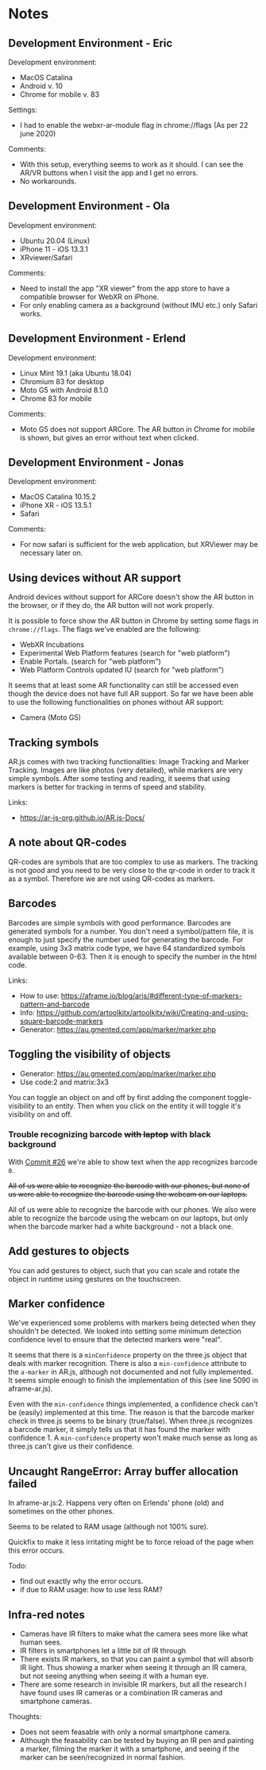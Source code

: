 # Notes

## Development Environment - Eric
Development environment:
* MacOS Catalina
* Android v. 10
* Chrome for mobile v. 83

Settings:
* I had to enable the webxr-ar-module flag in chrome://flags (As per 22 june 2020)

Comments:
* With this setup, everything seems to work as it should. I can see the AR/VR buttons when I visit the app and I get no errors.
* No workarounds.

## Development Environment - Ola
Development environment:
* Ubuntu 20.04 (Linux)
* iPhone 11 - iOS 13.3.1
* XRviewer/Safari

Comments:
* Need to install the app "XR viewer" from the app store to have a compatible browser for WebXR on iPhone.
* For only enabling camera as a background (without IMU etc.) only Safari works.

## Development Environment - Erlend
Development environment:
* Linux Mint 19.1 (aka Ubuntu 18.04)
* Chromium 83 for desktop
* Moto G5 with Android 8.1.0
* Chrome 83 for mobile

Comments:
* Moto G5 does not support ARCore. The AR button in Chrome for mobile is shown, but gives an error without text when clicked.

## Development Environment - Jonas
Development environment:
* MacOS Catalina 10.15.2
* iPhone XR - iOS 13.5.1
* Safari

Comments:
* For now safari is sufficient for the web application, but XRViewer may be necessary later on.

## Using devices without AR support

Android devices without support for ARCore doesn't show the AR button in the browser,
or if they do, the AR button will not work properly.

It is possible to force show the AR button in Chrome by setting some flags in `chrome://flags`.
The flags we've enabled are the following:
* WebXR Incubations
* Experimental Web Platform features (search for "web platform")
* Enable Portals. (search for "web platform")
* Web Platform Controls updated IU (search for "web platform")

It seems that at least some AR functionality can still be accessed even though the device does not have full AR support.
So far we have been able to use the following functionalities on phones without AR support:

* Camera (Moto G5)

## Tracking symbols
AR.js comes with two tracking functionalities: Image Tracking and Marker Tracking. Images are like photos (very detailed), while markers are very simple symbols. After some testing and reading, it seems that using markers is better for tracking in terms of speed and stability.

Links:
* https://ar-js-org.github.io/AR.js-Docs/

## A note about QR-codes
QR-codes are symbols that are too complex to use as markers. The tracking is not good and you need to be very close to the qr-code in order to track it as a symbol. Therefore we are not using QR-codes as markers.

## Barcodes
Barcodes are simple symbols with good performance. Barcodes are generated symbols for a number. You don't need a symbol/pattern file, it is enough to just specify the number used for generating the barcode. For example, using 3x3 matrix code type, we have 64 standardized symbols available between 0-63. Then it is enough to specify the number in the html code.

Links:
* How to use: https://aframe.io/blog/arjs/#different-type-of-markers-pattern-and-barcode
* Info: https://github.com/artoolkitx/artoolkitx/wiki/Creating-and-using-square-barcode-markers
* Generator: https://au.gmented.com/app/marker/marker.php


## Toggling the visibility of objects
* Generator: https://au.gmented.com/app/marker/marker.php
* Use code:2 and matrix:3x3

You can toggle an object on and off by first adding the component toggle-visibility to an entity. Then when you click on the entity it will toggle it's visibility on and off.

### Trouble recognizing barcode ~~with laptop~~ with black background
With [Commit #26](https://github.com/equinor/eit-web-ar/commit/3c82867d0a231d38d44d794825fe564e65f36a39) we're able to show text when the app recognizes barcode `0`.

~~All of us were able to recognize the barcode with our phones, but none of us were able to recognize the barcode using the webcam on our laptops.~~

All of us were able to recognize the barcode with our phones. We also were able to recognize the barcode using the webcam on our laptops,
but only when the barcode marker had a white background - not a black one.

## Add gestures to objects

You can add gestures to object, such that you can scale and rotate the object in runtime using gestures on the touchscreen.

## Marker confidence

We've experienced some problems with markers being detected when they shouldn't be detected.
We looked into setting some minimum detection confidence level to ensure that the detected markers were "real".

It seems that there is a `minConfidence` property on the three.js object that deals with marker recognition.
There is also a `min-confidence` attribute to the `a-marker` in AR.js, although not documented and not fully implemented.
It seems simple enough to finish the implementation of this (see line 5090 in aframe-ar.js).

Even with the `min-confidence` things implemented, a confidence check can't be (easily) implemented at this time.
The reason is that the barcode marker check in three.js seems to be binary (true/false).
When three.js recognizes a barcode marker, it simply tells us that it has found the marker with confidence 1.
A `min-confidence` property won't make much sense as long as three.js can't give us their confidence.

## Uncaught RangeError: Array buffer allocation failed
In aframe-ar.js:2. Happens very often on Erlends' phone (old) and sometimes on the other phones.

Seems to be related to RAM usage (although not 100% sure).

Quickfix to make it less irritating might be to force reload of the page when this error occurs.

Todo:
* find out exactly why the error occurs.
* if due to RAM usage: how to use less RAM?


## Infra-red notes
* Cameras have IR filters to make what the camera sees more like what human sees.
* IR filters in smartphones let a little bit of IR through
* There exists IR markers, so that you can paint a symbol that will absorb IR light. Thus showing a marker when seeing it through an IR camera, but not seeing anything when seeing it with a human eye.
* There are some research in invisible IR markers, but all the research I have found uses IR cameras or a combination IR cameras and smartphone cameras.

Thoughts:
* Does not seem feasable with only a normal smartphone camera.
* Although the feasability can be tested by buying an IR pen and painting a marker, filming the marker it with a smartphone, and seeing if the marker can be seen/recognized in normal fashion.

